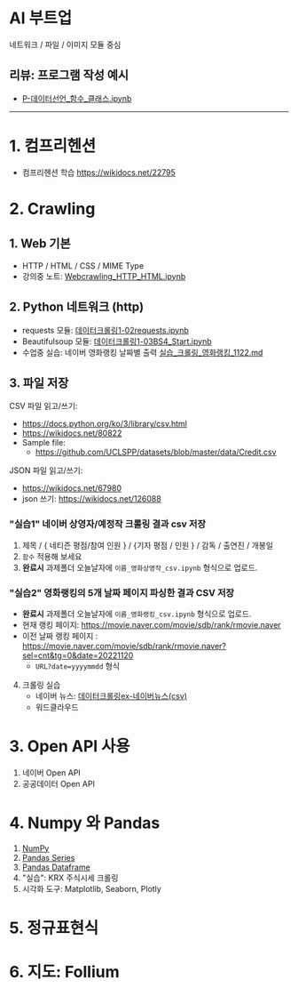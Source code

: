 # AI 부트업

네트워크 / 파일 / 이미지 모듈 중심

## 리뷰: 프로그램 작성 예시
 - [P-데이터선언_함수_클래스.ipynb](notebooks/P-데이터선언_함수_클래스.ipynb)

---

# 1. 컴프리헨션

  - 컴프리헨션 학습 https://wikidocs.net/22795

# 2. Crawling

## 1. Web 기본
   - HTTP / HTML / CSS / MIME Type
   - 강의중 노트: [Webcrawling_HTTP_HTML.ipynb](notebooks/Webcrawling_HTTP_HTML.ipynb)
## 2. Python 네트워크 (http)
   - requests 모듈: [데이터크롤링1-02requests.ipynb](notebooks/데이터크롤링1-02requests.ipynb)
   - Beautifulsoup 모듈: [데이터크롤링1-03BS4_Start.ipynb](notebooks/데이터크롤링1-03BS4_Start.ipynb)
   - 수업중 실습: 네이버 영화랭킹 날짜별 출력 [실습_크롤링_영화랭킹_1122.md](notebooks/실습_크롤링_영화랭킹_1122.md)

## 3. 파일 저장

CSV 파일 읽고/쓰기:
   - https://docs.python.org/ko/3/library/csv.html
   - https://wikidocs.net/80822
   - Sample file:
       - https://github.com/UCLSPP/datasets/blob/master/data/Credit.csv

JSON 파일 읽고/쓰기:
   - https://wikidocs.net/67980 
   - json 쓰기: https://wikidocs.net/126088

### "실습1" 네이버 상영자/예정작 크롤링 결과 csv 저장

1. 제목 / { 네티즌 평점/참여 인원 } / {기자 평점 / 인원 } / 감독 / 출연진 / 개봉일
1. `함수` 적용해 보세요
1. **완료시** 과제폴더 오늘날자에 `이름_영화상영작_csv.ipynb` 형식으로 업로드.


### "실습2" 영화랭킹의 5개 날짜 페이지 파싱한 결과 CSV 저장
 - **완료시** 과제폴더 오늘날자에 `이름_영화랭킹_csv.ipynb` 형식으로 업로드.
 - 현재 랭킹 페이지: https://movie.naver.com/movie/sdb/rank/rmovie.naver
 - 이전 날짜 랭킹 페이지 : https://movie.naver.com/movie/sdb/rank/rmovie.naver?sel=cnt&tg=0&date=20221120
     - `URL?date=yyyymmdd` 형식


4. 크롤링 실습
   - 네이버 뉴스: [데이터크롤링ex-네이버뉴스(csv)](notebooks/데이터크롤링ex-네이버뉴스(csv).ipynb)
   - 워드클라우드


# 3. Open API 사용
   1. 네이버 Open API
   2. 공공데이터 Open API


# 4. Numpy 와 Pandas
   1. [NumPy](notebooks/2-01NumPy1-Tutorial_0.ipynb)
   2. [Pandas Series](notebooks/2-04Pandas_Series-0.ipynb)
   3. [Pandas Dataframe](notebooks/2-05Pandas_DataFrame-0.ipynb)
   4. "실습": KRX 주식시세 크롤링
   5. 시각화 도구: Matplotlib, Seaborn, Plotly


# 5. 정규표현식


# 6. 지도: Follium

<!--
- Image module: Pillow
- NumPy, Pandas, Matplotlib, Seaborn
-->
